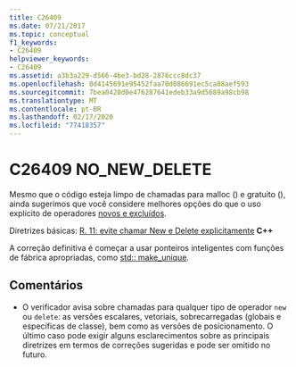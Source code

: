```yaml
---
title: C26409
ms.date: 07/21/2017
ms.topic: conceptual
f1_keywords:
- C26409
helpviewer_keywords:
- C26409
ms.assetid: a3b3a229-d566-4be3-bd28-2876ccc8dc37
ms.openlocfilehash: 8d4145691e95452faa70d086691ec5ca88aef593
ms.sourcegitcommit: 7bea0420d0e476287641edeb33a9d5689a98cb98
ms.translationtype: MT
ms.contentlocale: pt-BR
ms.lasthandoff: 02/17/2020
ms.locfileid: "77418357"
---
```

# <a name="c26409-no_new_delete"></a>C26409 NO_NEW_DELETE

Mesmo que o código esteja limpo de chamadas para malloc () e gratuito (), ainda sugerimos que você considere melhores opções do que o uso explícito de operadores [novos e excluídos](/cpp/cpp/new-and-delete-operators).

  Diretrizes básicas: [R. 11: evite chamar New e Delete explicitamente](https://isocpp.github.io/CppCoreGuidelines/CppCoreGuidelines#r11-avoid-calling-new-and-delete-explicitly) **C++**

A correção definitiva é começar a usar ponteiros inteligentes com funções de fábrica apropriadas, como [std:: make_unique](/cpp/standard-library/memory-functions#make_unique).

## <a name="remarks"></a>Comentários

- O verificador avisa sobre chamadas para qualquer tipo de operador `new` ou `delete`: as versões escalares, vetoriais, sobrecarregadas (globais e específicas de classe), bem como as versões de posicionamento. O último caso pode exigir alguns esclarecimentos sobre as principais diretrizes em termos de correções sugeridas e pode ser omitido no futuro.
